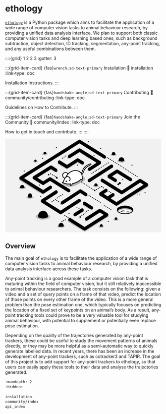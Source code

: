 # ethology

[`ethology`](https://github.com/neuroinformatics-unit/ethology) is a Python package which aims to facilitate the application of a wide range of computer vision tasks to animal behaviour research, by providing a unified data analysis interface. We plan to support both classic computer vision tasks and deep learning based ones, such as background subtraction, object detection, ID tracking, segmentation, any-point tracking, and any useful combinations between them.

::::{grid} 1 2 2 3
:gutter: 3

:::{grid-item-card} {fas}`wrench;sd-text-primary` Installation
:link: installation
:link-type: doc

Installation Instructions.
:::

:::{grid-item-card} {fas}`handshake-angle;sd-text-primary` Contributing
:link: community/contributing
:link-type: doc

Guidelines on How to Contribute.
:::

:::{grid-item-card} {fas}`handshake-angle;sd-text-primary` Join the Community
:link: community/index
:link-type: doc

How to get in touch and contribute.
:::
::::

![](_static/behaviour_card.png)

## Overview

The main goal of `ethology` is to facilitate the application of a wide range of computer vision tasks to animal behaviour research, by providing a unified data analysis interface across these tasks.

Any-point tracking is a good example of a computer vision task that is maturing within the field of computer vision, but it still relatively inaccessible to animal behaviour researchers. The task consists on the following: given a video and a set of query points on a frame of that video, predict the location of those points on every other frame of the video. This is a more general problem than the pose estimation one, which typically focuses on predicting the location of a fixed set of keypoints on an animal’s body. As a result, any-point tracking tools could prove to be a very valuable tool for studying animal behaviour, with potential to supplement or potentially even replace pose estimation.

Depending on the quality of the trajectories generated by any-point trackers, these could be useful to study the movement patterns of animals directly, or they may be more helpful as a semi-automatic way to quickly generate labelled data. In recent years, there has been an increase in the development of any-point trackers, such as cotracker3 and TAPIR. The goal of this project is to add support for any-point trackers to ethology, so that users can easily apply these tools to their data and analyse the trajectories generated.


```{toctree}
:maxdepth: 2
:hidden:

installation
community/index
api_index
```
